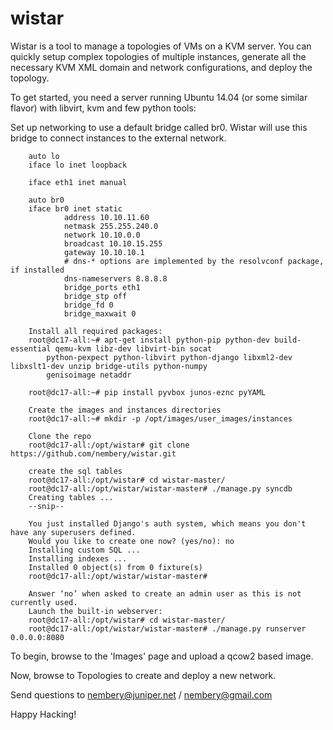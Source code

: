 wistar
======

Wistar is a tool to manage a topologies of VMs on a KVM server. You can quickly setup complex topologies of 
multiple instances, generate all the necessary KVM XML domain and network configurations, and deploy the topology.

To get started, you need a server running Ubuntu 14.04 (or some similar flavor) with libvirt, kvm and few python tools:

Set up networking to use a default bridge called br0. Wistar will use this bridge to connect instances to the
external network.

        auto lo
        iface lo inet loopback
        
        iface eth1 inet manual

        auto br0
        iface br0 inet static
                address 10.10.11.60
                netmask 255.255.240.0
                network 10.10.0.0
                broadcast 10.10.15.255
                gateway 10.10.10.1
                # dns-* options are implemented by the resolvconf package, if installed
                dns-nameservers 8.8.8.8
                bridge_ports eth1
                bridge_stp off
                bridge_fd 0
                bridge_maxwait 0

        Install all required packages:
        root@dc17-all:~# apt-get install python-pip python-dev build-essential qemu-kvm libz-dev libvirt-bin socat
            python-pexpect python-libvirt python-django libxml2-dev libxslt1-dev unzip bridge-utils python-numpy
            genisoimage netaddr

        root@dc17-all:~# pip install pyvbox junos-eznc pyYAML
        
        Create the images and instances directories
        root@dc17-all:~# mkdir -p /opt/images/user_images/instances
        
        Clone the repo
        root@dc17-all:/opt/wistar# git clone https://github.com/nembery/wistar.git
        
        create the sql tables
        root@dc17-all:/opt/wistar# cd wistar-master/
        root@dc17-all:/opt/wistar/wistar-master# ./manage.py syncdb
        Creating tables ...
        --snip--
        
        You just installed Django's auth system, which means you don't have any superusers defined.
        Would you like to create one now? (yes/no): no
        Installing custom SQL ...
        Installing indexes ...
        Installed 0 object(s) from 0 fixture(s)
        root@dc17-all:/opt/wistar/wistar-master#
        
        Answer ‘no’ when asked to create an admin user as this is not currently used.
        Launch the built-in webserver:
        root@dc17-all:/opt/wistar# cd wistar-master/
        root@dc17-all:/opt/wistar/wistar-master# ./manage.py runserver 0.0.0.0:8080

To begin, browse to the 'Images' page and upload a qcow2 based image. 

Now, browse to Topologies to create and deploy a new network.

Send questions to nembery@juniper.net / nembery@gmail.com

Happy Hacking!

